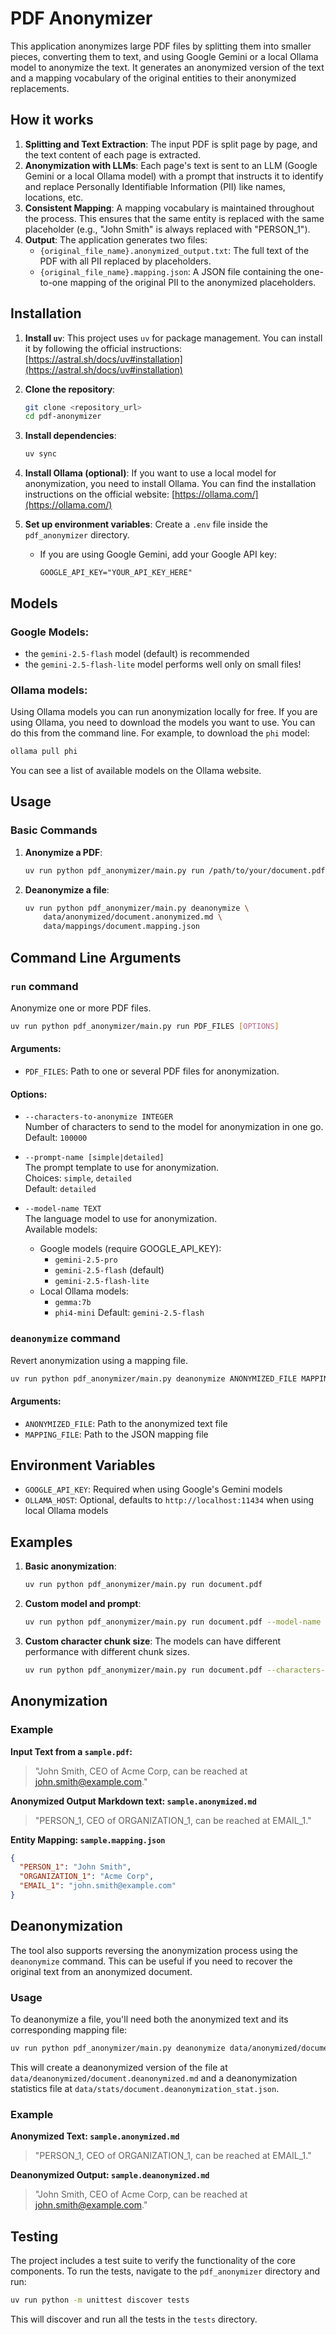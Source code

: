 # PDF Anonymizer

This application anonymizes large PDF files by splitting them into smaller pieces, converting them to text, and using Google Gemini or a local Ollama model to anonymize the text. It generates an anonymized version of the text and a mapping vocabulary of the original entities to their anonymized replacements.

## How it works

1.  **Splitting and Text Extraction**: The input PDF is split page by page, and the text content of each page is extracted.
2.  **Anonymization with LLMs**: Each page's text is sent to an LLM (Google Gemini or a local Ollama model) with a prompt that instructs it to identify and replace Personally Identifiable Information (PII) like names, locations, etc.
3.  **Consistent Mapping**: A mapping vocabulary is maintained throughout the process. This ensures that the same entity is replaced with the same placeholder (e.g., "John Smith" is always replaced with "PERSON_1").
4.  **Output**: The application generates two files:
    *   `{original_file_name}.anonymized_output.txt`: The full text of the PDF with all PII replaced by placeholders.
    *   `{original_file_name}.mapping.json`: A JSON file containing the one-to-one mapping of the original PII to the anonymized placeholders.

## Installation

1.  **Install `uv`**: This project uses `uv` for package management. You can install it by following the official instructions: [https://astral.sh/docs/uv#installation](https://astral.sh/docs/uv#installation)

2.  **Clone the repository**:
    ```bash
    git clone <repository_url>
    cd pdf-anonymizer
    ```

3.  **Install dependencies**:
    ```bash
    uv sync
    ```

4.  **Install Ollama (optional)**: If you want to use a local model for anonymization, you need to install Ollama. You can find the installation instructions on the official website: [https://ollama.com/](https://ollama.com/)

5.  **Set up environment variables**: Create a `.env` file inside the `pdf_anonymizer` directory.
    *   If you are using Google Gemini, add your Google API key:
        ```
        GOOGLE_API_KEY="YOUR_API_KEY_HERE"
        ```

## Models

### Google Models:
- the `gemini-2.5-flash` model (default) is recommended
- the `gemini-2.5-flash-lite` model performs well only on small files!

### Ollama models:
Using Ollama models you can run anonymization locally for free.
If you are using Ollama, you need to download the models you want to use. 
You can do this from the command line. For example, to download the `phi` model:

```bash
ollama pull phi
```

You can see a list of available models on the Ollama website.

## Usage

### Basic Commands

1. **Anonymize a PDF**:
   ```bash
   uv run python pdf_anonymizer/main.py run /path/to/your/document.pdf
   ```

2. **Deanonymize a file**:
   ```bash
   uv run python pdf_anonymizer/main.py deanonymize \
       data/anonymized/document.anonymized.md \
       data/mappings/document.mapping.json
   ```

## Command Line Arguments

### `run` command
Anonymize one or more PDF files.

```bash
uv run python pdf_anonymizer/main.py run PDF_FILES [OPTIONS]
```

#### Arguments:
- `PDF_FILES`: Path to one or several PDF files for anonymization.

#### Options:
- `--characters-to-anonymize INTEGER`  
  Number of characters to send to the model for anonymization in one go.  
  Default: `100000`

- `--prompt-name [simple|detailed]`  
  The prompt template to use for anonymization.  
  Choices: `simple`, `detailed`  
  Default: `detailed`

- `--model-name TEXT`  
  The language model to use for anonymization.  
  Available models:
  - Google models (require GOOGLE_API_KEY):
    - `gemini-2.5-pro`
    - `gemini-2.5-flash` (default)
    - `gemini-2.5-flash-lite`
  - Local Ollama models:
    - `gemma:7b`
    - `phi4-mini`
  Default: `gemini-2.5-flash`

### `deanonymize` command
Revert anonymization using a mapping file.

```bash
uv run python pdf_anonymizer/main.py deanonymize ANONYMIZED_FILE MAPPING_FILE
```

#### Arguments:
- `ANONYMIZED_FILE`: Path to the anonymized text file
- `MAPPING_FILE`: Path to the JSON mapping file

## Environment Variables

- `GOOGLE_API_KEY`: Required when using Google's Gemini models
- `OLLAMA_HOST`: Optional, defaults to `http://localhost:11434` when using local Ollama models

## Examples

1. **Basic anonymization**:
   ```bash
   uv run python pdf_anonymizer/main.py run document.pdf
   ```

2. **Custom model and prompt**:
   ```bash
   uv run python pdf_anonymizer/main.py run document.pdf --model-name phi4-mini --prompt-name simple
   ```

3. **Custom character chunk size**:
The models can have different performance with different chunk sizes.

   ```bash
   uv run python pdf_anonymizer/main.py run document.pdf --characters-to-anonymize 50000
   ```

## Anonymization

### Example

**Input Text from a `sample.pdf`:**
> "John Smith, CEO of Acme Corp, can be reached at john.smith@example.com."

**Anonymized Output Markdown text: `sample.anonymized.md`**
> "PERSON_1, CEO of ORGANIZATION_1, can be reached at EMAIL_1."

**Entity Mapping: `sample.mapping.json`**
```json
{
  "PERSON_1": "John Smith",
  "ORGANIZATION_1": "Acme Corp",
  "EMAIL_1": "john.smith@example.com"
}
```

## Deanonymization

The tool also supports reversing the anonymization process using the `deanonymize` command. This can be useful if you need to recover the original text from an anonymized document.

### Usage

To deanonymize a file, you'll need both the anonymized text and its corresponding mapping file:

```bash
uv run python pdf_anonymizer/main.py deanonymize data/anonymized/document.anonymized.md data/mappings/document.mapping.json
```

This will create a deanonymized version of the file at `data/deanonymized/document.deanonymized.md`
and a deanonymization statistics file at `data/stats/document.deanonymization_stat.json`.

### Example

**Anonymized Text: `sample.anonymized.md`**
> "PERSON_1, CEO of ORGANIZATION_1, can be reached at EMAIL_1."

**Deanonymized Output: `sample.deanonymized.md`**
> "John Smith, CEO of Acme Corp, can be reached at john.smith@example.com."


## Testing

The project includes a test suite to verify the functionality of the core components. To run the tests, navigate to the `pdf_anonymizer` directory and run:

```bash
uv run python -m unittest discover tests
```
This will discover and run all the tests in the `tests` directory.
